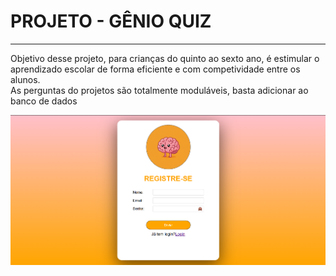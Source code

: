 <h1>PROJETO - GÊNIO QUIZ</h1>
<hr>
<p>Objetivo desse projeto, para crianças do quinto ao sexto ano, é estimular o aprendizado escolar de forma eficiente e com competividade entre os alunos.<br>As perguntas do projetos são totalmente moduláveis, basta adicionar ao banco de dados</p>

<img src="img/img.png" alt="Imagem inicial">
